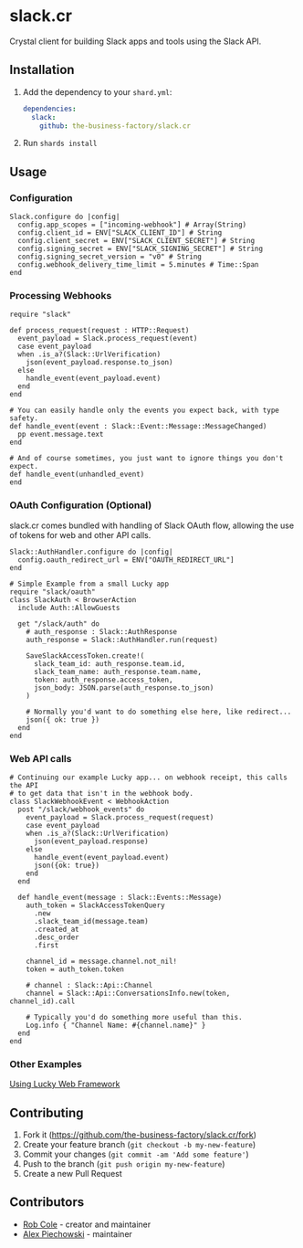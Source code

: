 # slack.cr

Crystal client for building Slack apps and tools using the Slack API.

## Installation

1. Add the dependency to your `shard.yml`:

   ```yaml
   dependencies:
     slack:
       github: the-business-factory/slack.cr
   ```

2. Run `shards install`

## Usage

### Configuration

```crystal
Slack.configure do |config|
  config.app_scopes = ["incoming-webhook"] # Array(String)
  config.client_id = ENV["SLACK_CLIENT_ID"] # String
  config.client_secret = ENV["SLACK_CLIENT_SECRET"] # String
  config.signing_secret = ENV["SLACK_SIGNING_SECRET"] # String
  config.signing_secret_version = "v0" # String
  config.webhook_delivery_time_limit = 5.minutes # Time::Span
end
```

### Processing Webhooks
```crystal
require "slack"

def process_request(request : HTTP::Request)
  event_payload = Slack.process_request(event)
  case event_payload
  when .is_a?(Slack::UrlVerification)
    json(event_payload.response.to_json)
  else
    handle_event(event_payload.event)
  end
end

# You can easily handle only the events you expect back, with type safety.
def handle_event(event : Slack::Event::Message::MessageChanged)
  pp event.message.text
end

# And of course sometimes, you just want to ignore things you don't expect.
def handle_event(unhandled_event)
end
```

### OAuth Configuration (Optional)
slack.cr comes bundled with handling of Slack OAuth flow, allowing the use of tokens for web and other API calls.

```crystal
Slack::AuthHandler.configure do |config|
  config.oauth_redirect_url = ENV["OAUTH_REDIRECT_URL"]
end
```

```crystal
# Simple Example from a small Lucky app
require "slack/oauth"
class SlackAuth < BrowserAction
  include Auth::AllowGuests

  get "/slack/auth" do
    # auth_response : Slack::AuthResponse
    auth_response = Slack::AuthHandler.run(request)

    SaveSlackAccessToken.create!(
      slack_team_id: auth_response.team.id,
      slack_team_name: auth_response.team.name,
      token: auth_response.access_token,
      json_body: JSON.parse(auth_response.to_json)
    )

    # Normally you'd want to do something else here, like redirect...
    json({ ok: true })
  end
end
```

### Web API calls
```crystal
# Continuing our example Lucky app... on webhook receipt, this calls the API
# to get data that isn't in the webhook body.
class SlackWebhookEvent < WebhookAction
  post "/slack/webhook_events" do
    event_payload = Slack.process_request(request)
    case event_payload
    when .is_a?(Slack::UrlVerification)
      json(event_payload.response)
    else
      handle_event(event_payload.event)
      json({ok: true})
    end
  end

  def handle_event(message : Slack::Events::Message)
    auth_token = SlackAccessTokenQuery
      .new
      .slack_team_id(message.team)
      .created_at
      .desc_order
      .first

    channel_id = message.channel.not_nil!
    token = auth_token.token

    # channel : Slack::Api::Channel
    channel = Slack::Api::ConversationsInfo.new(token, channel_id).call

    # Typically you'd do something more useful than this.
    Log.info { "Channel Name: #{channel.name}" }
  end
end
```

### Other Examples
[Using Lucky Web Framework](examples/lucky.md)

## Contributing

1. Fork it (<https://github.com/the-business-factory/slack.cr/fork>)
2. Create your feature branch (`git checkout -b my-new-feature`)
3. Commit your changes (`git commit -am 'Add some feature'`)
4. Push to the branch (`git push origin my-new-feature`)
5. Create a new Pull Request

## Contributors

- [Rob Cole](https://github.com/robcole) - creator and maintainer
- [Alex Piechowski](https://github.com/grepsedawk) - maintainer
